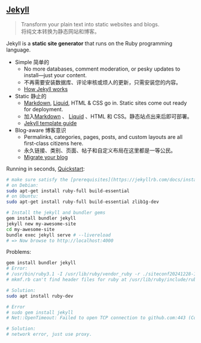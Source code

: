 ## [Jekyll](https://jekyllrb.com/)

> Transform your plain text into static websites and blogs.\
> 将纯文本转换为静态网站和博客。

Jekyll is a **static site generator** that runs on the Ruby programming language.

- Simple 简单的
  - No more databases, comment moderation, or pesky updates to install—just your content.
  - 不再需要安装数据库、评论审核或烦人的更新，只需安装您的内容。
  - [How Jekyll works ](https://jekyllrb.com/docs/usage/)
- Static 静止的
  - [Markdown](https://daringfireball.net/projects/markdown/), [Liquid](https://github.com/Shopify/liquid/wiki), HTML & CSS go in. Static sites come out ready for deployment.
  - 加入[Markdown](https://daringfireball.net/projects/markdown/) 、 [Liquid](https://github.com/Shopify/liquid/wiki) 、HTML 和 CSS。静态站点出来后即可部署。
  - [Jekyll template guide ](https://jekyllrb.com/docs/templates/)
- Blog-aware 博客意识
  - Permalinks, categories, pages, posts, and custom layouts are all first-class citizens here.
  - 永久链接、类别、页面、帖子和自定义布局在这里都是一等公民。
  - [Migrate your blog ](https://import.jekyllrb.com/)

Running in seconds, [Quickstart](https://jekyllrb.com/docs/):

```bash
# make sure satisfy the [prerequisites](https://jekyllrb.com/docs/installation/#requirements)
# on Debian:
sudo apt-get install ruby-full build-essential
# on Ubuntu:
sudo apt-get install ruby-full build-essential zlib1g-dev

# Install the jekyll and bundler gems
gem install bundler jekyll
jekyll new my-awesome-site
cd my-awesome-site
bundle exec jekyll serve # --livereload
# => Now browse to http://localhost:4000
```

Problems:

```bash
gem install bundler jekyll
# Error:
# /usr/bin/ruby3.1 -I /usr/lib/ruby/vendor_ruby -r ./siteconf20241228-103530-c2f02s.rb extconf.rb
# mkmf.rb can't find header files for ruby at /usr/lib/ruby/include/ruby.h

# Solution:
sudo apt install ruby-dev

# Error
# sudo gem install jekyll
# Net::OpenTimeout: Failed to open TCP connection to github.com:443 (Connection timed out - user specified timeout)

# Solution:
# network error, just use proxy.
```
